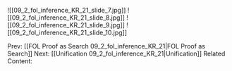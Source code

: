 ﻿

![[09_2_fol_inference_KR_21_slide_7.jpg]]
![[09_2_fol_inference_KR_21_slide_8.jpg]]
![[09_2_fol_inference_KR_21_slide_9.jpg]]
![[09_2_fol_inference_KR_21_slide_10.jpg]]


Prev: [[FOL Proof as Search 09_2_fol_inference_KR_21|FOL Proof as Search]]
Next: [[Unification 09_2_fol_inference_KR_21|Unification]]
Related Content: